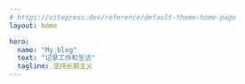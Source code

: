 ```yaml
---
# https://vitepress.dev/reference/default-theme-home-page
layout: home

hero:
  name: "My blog"
  text: "记录工作和生活"
  tagline: 坚持长期主义
---
```


